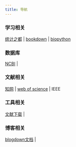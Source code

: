 ```yaml
---
title: 导航
---
```

### 学习相关
[统计之都](https://d.cosx.org) | [bookdown](https://bookdown.org) | [biopython](https://biopython-cn.readthedocs.io/zh_CN/latest/)

### 数据库

[NCBI](https://www.ncbi.nlm.nih.gov) | 

### 文献相关

[知网](https://www.hzlib.net/szzysjk/364.htm) | [web of science](https://www.webofscience.com/wos/alldb/basic-search) | IEEE

### 工具相关
[文献下载](https://tool.yovisun.com/scihub/) | 

### 博客相关
[blogdown文档](https://bookdown.org/yihui/blogdown/) | 

